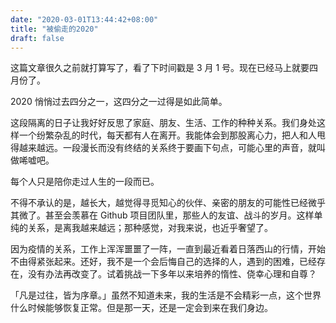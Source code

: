```yaml
---
date: "2020-03-01T13:44:42+08:00"
title: "被偷走的2020"
draft: false
---
```


这篇文章很久之前就打算写了，看了下时间戳是 3 月 1 号。现在已经马上就要四月份了。

2020 悄悄过去四分之一，这四分之一过得是如此简单。

这段隔离的日子让我好好反思了家庭、朋友、生活、工作的种种关系。我们身处这样一个纷繁杂乱的时代，每天都有人在离开。我能体会到那股离心力，把人和人甩得越来越远。一段漫长而没有终结的关系终于要画下句点，可能心里的声音，就叫做唏嘘吧。

每个人只是陪你走过人生的一段而已。

不得不承认的是，越长大，越觉得寻觅知心的伙伴、亲密的朋友的可能性已经微乎其微了。甚至会羡慕在 Github 项目团队里，那些人的友谊、战斗的岁月。这样单纯的关系，是离我越来越远；那种感觉，对我来说，也近乎奢望了。

因为疫情的关系，工作上浑浑噩噩了一阵，一直到最近看着日落西山的行情，开始不由得紧张起来。还好，我不是一个会后悔自己的选择的人，遇到的困难，已经存在，没有办法再改变了。试着挑战一下多年以来培养的惰性、侥幸心理和自尊？

「凡是过往，皆为序章。」虽然不知道未来，我的生活是不会精彩一点，这个世界什么时候能够恢复正常。但是那一天，还是一定会到来在我们身边。
